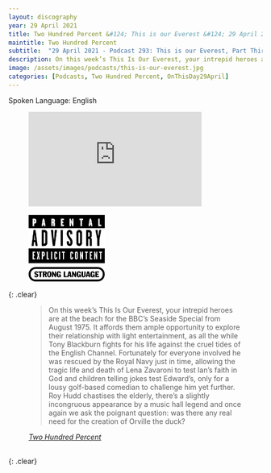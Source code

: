 ```yaml
---
layout: discography
year: 29 April 2021
title: Two Hundred Percent &#124; This is our Everest &#124; 29 April 2021
maintitle: Two Hundred Percent
subtitle:  "29 April 2021 - Podcast 293: This is our Everest, Part Thirty-Nine – Seaside Special, 1975"
description: On this week’s This Is Our Everest, your intrepid heroes are at the beach for the BBC’s Seaside Special from August 1975. It affords them ample opportunity to explore their relationship with light entertainment.
image: /assets/images/podcasts/this-is-our-everest.jpg
categories: [Podcasts, Two Hundred Percent, OnThisDay29April]
---
```


<p>Spoken Language: English</p>

<figure class="fig1">
<iframe title="Embed Player" width="100%" height="188px" src="https://embed.acast.com/5e6e25fd4e83901b2aa768d1/608a5c38c64da6791b76062c" scrolling="no" frameBorder="0" style="border:none;overflow:hidden;"></iframe>
</figure>

<figure class="fig2">
<img class="full-width" src="/assets/images/Parental_Advisory_Strong_Language_2002.png" />
</figure>

{: .clear}

<figure class="fig3">
<blockquote>On this week’s This Is Our Everest, your intrepid heroes are at the beach for the BBC’s Seaside Special from August 1975. It affords them ample opportunity to explore their relationship with light entertainment, as all the while Tony Blackburn fights for his life against the cruel tides of the English Channel. Fortunately for everyone involved he was rescued by the Royal Navy just in time, allowing the tragic life and death of Lena Zavaroni to test Ian’s faith in God and children telling jokes test Edward’s, only for a lousy golf-based comedian to challenge him yet further. Roy Hudd chastises the elderly, there’s a slightly incongruous appearance by a music hall legend and once again we ask the poignant question: was there any real need for the creation of Orville the duck?</blockquote>
<cite><a class="external-link" href="https://play.acast.com/s/twohundredpercent/this-is-our-everest-part-thirty-nine-seaside-special-1975">Two Hundred Percent</a></cite>
</figure>

<br />{: .clear}

<style>
.fig1 {width:68%;}
.fig2 {width:30%;}
</style>
